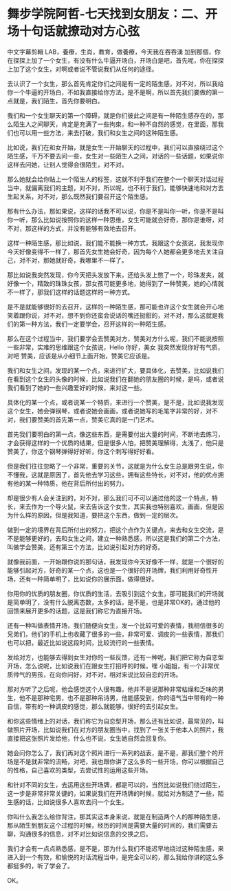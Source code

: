 # 舞步学院阿哲-七天找到女朋友：二、开场十句话就撩动对方心弦

中文字幕剪輯 LAB，養療，生肖，教育，做養療，今天我在吞吞湧 加到那個，你在探探上加了一个女生，有没有什么牛逼开场白，开场白是吧，首先呢，你在探探上加了这个女生，对啊或者说不管说我们从任何的途径。

去认识了一个女生，那么首先肯定你们之间是有一定的陌生感，对不对，所以我给你一个牛逼的开场白，不如我直接给你方法，是不是啊，所以首先我们要做的第一点就是，我们陌生，首先你要明白。

我们和一个女生聊天的第一个障碍，就是你们彼此之间是有一种陌生感存在的，那么陌生人之间聊天，肯定是充满了一些拘束，和一种不自然的感觉，在里面，那我们也可以用一些方法，来去打破，我们和女生之间的这种陌生感。

比如说，我们在和女开始，就是女生一开始聊天的过程中，我们可以直接绕过这个陌生感，千万不要去问一些，女生对一些陌生人之间，对话的一些话题，如果说你这样去问她，让别人觉得会很陌生，对不对。

那么她就会给你贴上一个陌生人的标签，这就不利于我们在整个一个聊天对话过程当中，就偏离我们的主题，对不对，所以呢，也不利于我们，能够快速地和对方去生起关系，对不对，那么既然我们要召开这个陌生感。

那有什么办法，那如果说，这样的话我不可以说，你是不是叫你一听，你是不是叫你一听，那么比如说按照你的这样一种思维，女生可能就会好奇，那你是谁呀，对不对，那这样的方式，并没有能够有效地去召开。

这样一种陌生感，那比如说，我们能不能换一种方式，我跟这个女孩说，我发现你今天好像变得不一样了，那首先女生她会好奇，因为每个人她都会更多地去关注自己，对不对，那她就好奇，我哪里不一样了。

那比如说我突然发现，你今天把头发放下来，还给头发上憋了一个，珍珠发夹，就好像一个，精致的珠珠女孩，那女孩可能更多地，她得到了一种赞美，她的心情就不一样了，那我们这样的话题这样的一种方式。

是不是就能够很好的去召开，这样的一种陌生感，那可能也许这个女生就会开心地笑着跟你说，对不对，想不到你还蛮会说话的嘴还挺甜的，对不对，那么这就是我们的第一种方法，我们一定要学会，召开这样的一种陌生感。

那么在这个过程当中，我们要学会去赞美对方，赞美对方什么呢，我们不能说按照一些非常，实难的思维跟这个女孩说，Hello 你好，美女 我突然发现你好有气质，对吧 赞美，应该是从小细节上面开始，赞美它应该是。

我们和女生之间，发现的某一个点，来进行扩大，要具体化，去赞美，比如说我们在看到这个女生的头像的时候，比如说我们在翻她的朋友圈的时候，是吗，或者说我们看到了她的一些兴趣爱好的时候，来对这一些。

具体化的某一个点，或者说某一个特质，来进行一个赞美，是不是，比如说我发现这个女生，她会弹钢琴，或者说她会画画，或者说她写的毛笔字非常的好，对不对，我们要赞美的首先第一点，赞美它真的是一门艺术。

首先我们要明白的第一点，像这些东西，是需要付出大量的时间，不断地去练习，才会获得这样的一个优质的结果，但是很多人怕，把赞美理解得，太浅了，他只是赞美了，你这个钢琴弹得好好听，你这个刺写得好好看。

但是我们往往忽略了一个非常，重要的关节，这就是为什么女生总是跟男生说，你不懂我，这就是原因了，首先他去学习这些，拥有这些特长，对不对，他的优点拥有他的某一种特质，他在背后所付出的努力。

却是很少有人会关注到的，对不对，那么我们可不可以通过他的这一个特点，特长，来去作为一个导火鼠，来去告诉这个女生，其实我也特别喜欢，画画，但是因为什么样的原因，但是我知道，要把这个东西，做到一定的层次。

做到一定的境界在背后所付出的努力，把这个点作为关键点，来去和女生交流，是不是能够更好的，去和女生之间，建立一种熟悉感，所以这是我们的第二个方法，叫做学会赞美，还有第三个方法，比如说引起对方的好奇。

就像我前面，一开始跟你说的那句话，我发现你今天好像不一样，就是一个很好的能够引起对方，好奇的某一个点，这也是一个很好的开场牌，我们利用好奇性开场，还有一种简单明了，比如说你的展示面，做得很好。

你用你的优质的朋友圈，你优质的生活，去吸引到这个女生，那可能我们的开场就是简单明了，没有什么脱离态数，太多的话，是不是，也是非常OK的，通过他的回馈来展开更多的话题，这是我们称它为直接开场。

还有一种叫做表情开场，我们随便向女生，发一个比较可爱的表情，我相信很多的兄弟们，他们的手机上也收藏了很多的一些，非常可爱、调皮的一些表情，那我们也可以把，最近比如说这段时间，比较流行的一些表情。

发给对方，也能够去得到女生对你的一些反馈，还有一种呢，我们把它称为自恋型开场，怎么说呢，比如说我们在跟女生打招呼的时候，嘿 小姐姐，有一个非常优质帅气的男孩，在向你问好，对不对，相对来说比较自恋的开场。

那对方听了之后呢，他会感觉这个人很有趣，他并不是说那种非常枯燥和乏味的男生，他不是那种宅男，也不是那种吊诗男，他能感受到，你的语气当中带有的一种自信，带有的一种调皮的感觉，那么就能够，很好的去引起女生。

和你这些情绪上的对话，我们称它为自恋型开场，那么还有比如说，最常见的，叫做照片开场，比如说我们在对方的朋友圈当中，找到了一张关于他本人的照片，我直接把这张照片发给他，什么也不说，女生她自然会回复你。

她会问你怎么了，我们再对这个照片进行一系列的战表，是不是，那我们整个的开场是不是就非常的流畅，对吧，我也跟你讲了这么多的一些开场，你可以根据自己的性格，自己喜欢的类型，去尝试性的运用这些开场。

和针对不同的女生，去运用这些开场牌，都是可以的，当然比如说我们绕过陌生，这一步是非常非常关键的，如果说我们在开场牌的时候，就给对方制造了一些，陌生感的话，比如说很多人喜欢去问一个女生。

你叫什么我怎么给你背注，那其实这本身来说，就是在制造两个人的那种陌生感，那从陌生到朋友这个过程的时候，经历的时间是需要大量的时间的，我们需要去聊，沟通很多的信息，对不对比如说信息的交换之后。

我们才会有一点点熟悉感，是不是，那为什么我们不能迟早地绕过这种陌生感，来进入到一个有效，和愉悦的对话流程当中，是完全可以的，那么我给你讲的这么多都挺多的，听了学会了。

OK。